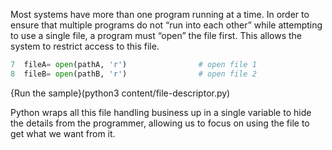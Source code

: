 Most systems have more than one program running at a time. In order to ensure that multiple programs do not “run into each other” while attempting to use a single file, a program must “open” the file first. This allows the system to restrict access to this file.

```python
7  fileA= open(pathA, 'r')                # open file 1
8  fileB= open(pathB, 'r')                # open file 2
```


{Run the sample}(python3 content/file-descriptor.py)

Python wraps all this file handling business up in a single variable to hide the details from the programmer, allowing us to focus on using the file to get what we want from it.

